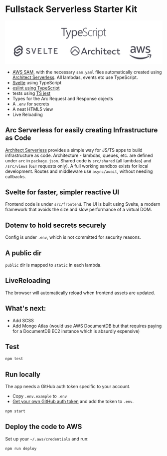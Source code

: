 # Fullstack Serverless Starter Kit

<img alt="logos" src="/public/images/logos.svg" style="margin: 0 auto;"/>

 - [AWS SAM](https://aws.amazon.com/serverless/sam/), with the necessary `sam.yaml` files automatically created using [Architect Serverless](https://arc.codes). All lambdas, events etc use TypeScript.
 - [Svelte](https://svelte.dev/) using TypeScript
 - [eslint using TypeScript](https://github.com/typescript-eslint/typescript-eslint)
 - tests using [TS jest](https://kulshekhar.github.io/ts-jest/)
 - Types for the Arc Request and Response objects
 - A `.env` for secrets
 - A neat HTML5 view
 - Live Reloading

## Arc Serverless for easily creating Infrastructure as Code

[Architect Serverless](https://arc.codes) provides a simple way for JS/TS apps to build infrastructure as code. Architecture - lambdas, queues, etc. are defined under `arc` in `package.json`. Shared code is `src/shared` (all lambdas) and `/src/views` (`GET` requests only). A full working sandbox exists for local development. Routes and middleware use `async/await`, without needing callbacks. 
## Svelte for faster, simpler reactive UI

Frontend code is under `src/frontend`. The UI is built using Svelte, a modern framework that avoids the size and slow performance of a virtual DOM. 

## Dotenv to hold secrets securely

Config is under `.env`, which is not committed for security reasons. 

## A public dir

`public` dir is mapped to `static` in each lambda.

## LiveReloading 

The browser will automatically reload when frontend assets are updated.
## What's next:

 - Add SCSS
 - Add Mongo Atlas (would use AWS DocumentDB but that requires paying for a DocumentDB EC2 instance which is absurdly expensive)
## Test

```bash
npm test
```

## Run locally

The app needs a GitHub auth token specific to your account.

 - Copy `.env.example` to `.env`
 - [Get your own GitHub auth token](https://github.com/settings/tokens/new) and add the token to `.env`.

```bash
npm start
```

## Deploy the code to AWS

Set up your `~/.aws/credentials` and run:

```bash
npm run deploy
```
